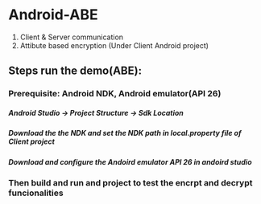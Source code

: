 # Android-ABE
1. Client & Server communication
2. Attibute based encryption (Under Client Android project)
## Steps run the demo(ABE):

### Prerequisite: Android NDK, Android emulator(API 26)
##### Android Studio -> Project Structure -> Sdk Location 
##### Download the the NDK and set the NDK path in local.property file of Client project
##### Download and configure the Andoird emulator API 26 in andoird studio
### Then build and run and project to test the encrpt and decrypt funcionalities
